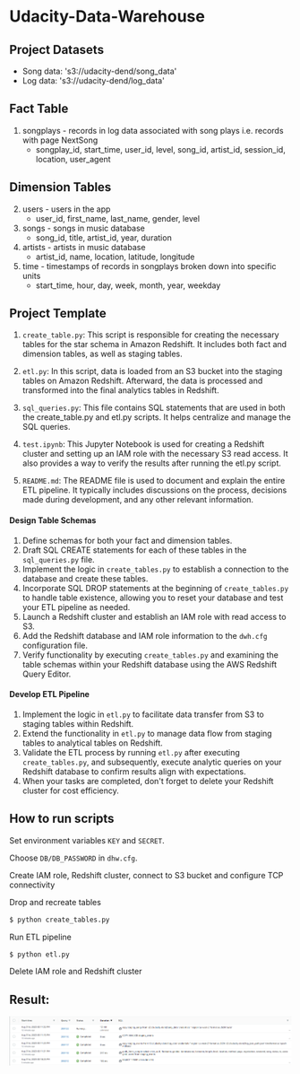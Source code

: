 # Udacity-Data-Warehouse  


## Project Datasets
* Song data: 's3://udacity-dend/song_data'  
* Log data: 's3://udacity-dend/log_data'  

## Fact Table  
1. songplays - records in log data associated with song plays i.e. records with page NextSong
    * songplay_id, start_time, user_id, level, song_id, artist_id, session_id, location, user_agent  

## Dimension Tables  

2. users - users in the app  
   * user_id, first_name, last_name, gender, level  
3. songs - songs in music database    
   * song_id, title, artist_id, year, duration  
4. artists - artists in music database   
   * artist_id, name, location, latitude, longitude  
5. time - timestamps of records in songplays broken down into specific units  
   * start_time, hour, day, week, month, year, weekday  
  
## Project Template

1. `create_table.py`: This script is responsible for creating the necessary tables for the star schema in Amazon Redshift. It includes both fact and dimension tables, as well as staging tables.

2. `etl.py`: In this script, data is loaded from an S3 bucket into the staging tables on Amazon Redshift. Afterward, the data is processed and transformed into the final analytics tables in Redshift.

3. `sql_queries.py`: This file contains SQL statements that are used in both the create_table.py and etl.py scripts. It helps centralize and manage the SQL queries.

4. `test.ipynb`: This Jupyter Notebook is used for creating a Redshift cluster and setting up an IAM role with the necessary S3 read access. It also provides a way to verify the results after running the etl.py script.

5. `README.md`: The README file is used to document and explain the entire ETL pipeline. It typically includes discussions on the process, decisions made during development, and any other relevant information.

#### Design Table Schemas
1. Define schemas for both your fact and dimension tables.
2. Draft SQL CREATE statements for each of these tables in the `sql_queries.py` file.
3. Implement the logic in `create_tables.py` to establish a connection to the database and create these tables.
4. Incorporate SQL DROP statements at the beginning of `create_tables.py` to handle table existence, allowing you to reset your database and test your ETL pipeline as needed.
5. Launch a Redshift cluster and establish an IAM role with read access to S3.
6. Add the Redshift database and IAM role information to the `dwh.cfg` configuration file.
7. Verify functionality by executing `create_tables.py` and examining the table schemas within your Redshift database using the AWS Redshift Query Editor.

#### Develop ETL Pipeline
1. Implement the logic in `etl.py` to facilitate data transfer from S3 to staging tables within Redshift.
2. Extend the functionality in `etl.py` to manage data flow from staging tables to analytical tables on Redshift.
3. Validate the ETL process by running `etl.py` after executing `create_tables.py`, and subsequently, execute analytic queries on your Redshift database to confirm results align with expectations.
4. When your tasks are completed, don't forget to delete your Redshift cluster for cost efficiency.

## How to run scripts

Set environment variables `KEY` and `SECRET`.

Choose `DB/DB_PASSWORD` in `dhw.cfg`.

Create IAM role, Redshift cluster, connect to S3 bucket and configure TCP connectivity  

Drop and recreate tables

```bash
$ python create_tables.py
```

Run ETL pipeline

```bash
$ python etl.py
```  

Delete IAM role and Redshift cluster

## Result:    
![alt text](./image/1.png)